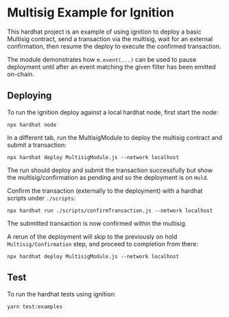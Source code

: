 # Multisig Example for Ignition

This hardhat project is an example of using ignition to deploy a basic Multisig contract, send a transaction via the multisig, wait for an external confirmation, then resume the deploy to execute the confirmed transaction.

The module demonstrates how `m.event(...)` can be used to pause deployment until after an event matching the given filter has been emitted on-chain.

## Deploying

To run the ignition deploy against a local hardhat node, first start the node:

```shell
npx hardhat node
```

In a different tab, run the MultisigModule to deploy the multisig contract and submit a transaction:

```shell
npx hardhat deploy MultisigModule.js --network localhost
```

The run should deploy and submit the transaction successfully but show the multisig/confirmation as pending and so the deployment is on `Hold`.

Confirm the transaction (externally to the deployment) with a hardhat scripts under `./scripts`:

```shell
npx hardhat run ./scripts/confirmTransaction.js --network localhost
```

The submitted transaction is now confirmed within the multisig.

A rerun of the deployment will skip to the previously on hold `Multisig/Confirmation` step, and proceed to completion from there:

```shell
npx hardhat deploy MultisigModule.js --network localhost
```

## Test

To run the hardhat tests using ignition:

```shell
yarn test:examples
```
